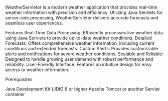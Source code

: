 
WeatherServletor is a modern weather application that provides real-time weather information with precision and efficiency. Utilizing Java Servlets for server-side processing, WeatherServletor delivers accurate forecasts and seamless user experiences.

Features
Real-Time Data Processing: Efficiently processes live weather data using Java Servlets to provide up-to-date weather conditions.
Detailed Forecasts: Offers comprehensive weather information, including current conditions and extended forecasts.
Custom Alerts: Provides customizable alerts and notifications for severe weather conditions.
Scalable and Reliable: Designed to handle growing user demand with robust performance and reliability.
User-Friendly Interface: Features an intuitive design for easy access to weather information.

Prerequisites

Java Development Kit (JDK) 8 or higher
Apache Tomcat or another Servlet container
